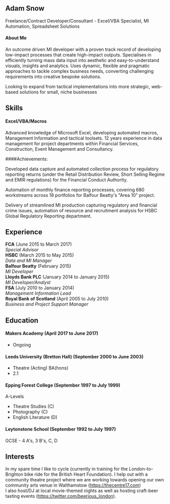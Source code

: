 ## Adam Snow

Freelance/Contract Developer/Consultant - Excel/VBA Specialist, MI Automation, Spreadsheet Solutions

#### About Me

An outcome driven MI developer with a proven track record of developing low-impact processes that create high-impact outputs. Specialises in efficiently turning mass data input into aesthetic and easy-to-understand visuals, insights and analytics. Uses dynamic, flexible and pragmatic approaches to tackle complex business needs, converting challenging requirements into creative bespoke solutions.

Looking to expand from tactical implementations into more strategic, web-based solutions for small, niche businesses

## Skills

#### Excel/VBA/Macros

Advanced knowledge of Microsoft Excel, developing automated macros, Management Information and tactical toolsets.
12 years experience in data management for project departments within Financial Services, Construction, Event Management and Consultancy.  

####Achievements:  

   Developed data capture and automated collection process for regulatory reporting returns (under the Retail Distribution Review, Short Selling Regime and EMIR regulations) for the Financial Conduct Authority.  

   Automation of monthly finance reporting processes, covering 680 workstreams across 18 portfolios for Balfour Beatty's "Area 10" project.

   Delivery of streamlined MI production capturing regulatory and financial crime issues, automation of resource and recruitment analysis for HSBC Global Regulatory Reporting department.

## Experience

**FCA** (June 2015 to March 2017)    
*Special Advisor*  
**HSBC** (March 2015 to May 2015)   
*Data and MI Manager*  
**Balfour Beatty** (February 2015)   
*MI Developer*  
**Lloyds Bank PLC** (January 2014 to January 2015)   
*MI Developer/Analyst*  
**FSA** (July 2010 to January 2014)   
*Management Information Lead*  
**Royal Bank of Scotland** (April 2005 to July 2010)   
*Business and Project Support Manager*

## Education

#### Makers Academy (April 2017 to June 2017)

- Ongoing

#### Leeds University (Bretton Hall) (September 2000 to June 2003)

- Theatre (Acting) BA(hons)
- 2.1

#### Epping Forest College (September 1997 to July 1999)

A-Levels
- Theatre Studies (C)
- Photography (C)
- English Literature (D)

#### Leytonstone School (September 1992 to July 1997)

GCSE - 4 A's, 3 B's, C, D

## Interests

In my spare time I like to cycle (currently in training for the London-to-Brighton bike ride for the British Heart Foundation). I help out with a community theatre project where we are working towards opening our own community arts venue in Walthamstow (https://thecentre17.com)  
I also host/DJ at local movie-themed nights as well as hosting craft-beer tasting events (https://twitter.com/beerious_london).
